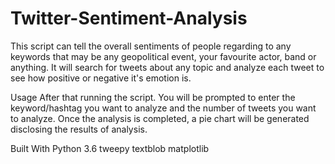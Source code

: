 # Twitter-Sentiment-Analysis
This script can tell the overall sentiments of people regarding to any keywords that may be any geopolitical event, your favourite actor, band or anything. It will search for tweets about any topic and analyze each tweet to see how positive or negative it's emotion is.

Usage
After that running the script. You will be prompted to enter the keyword/hashtag you want to analyze and the number of tweets you want to analyze. Once the analysis is completed, a pie chart will be generated disclosing the results of analysis.

Built With
Python 3.6
tweepy
textblob
matplotlib
